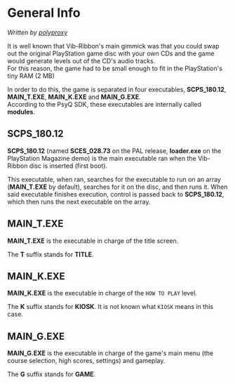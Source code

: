 # General Info
*Written by [polyproxy](https://github.com/polybiusproxy)*

It is well known that Vib-Ribbon's main gimmick was that you could swap out the original PlayStation game disc with your own CDs and the game would generate levels out of the CD's audio tracks.<br>
For this reason, the game had to be small enough to fit in the PlayStation's tiny RAM (2 MB)<br>

In order to do this, the game is separated in four executables, **SCPS_180.12**, **MAIN_T.EXE**, **MAIN_K.EXE** and **MAIN_G.EXE**.<br>
According to the PsyQ SDK, these executables are internally called **modules**.

## SCPS_180.12

**SCPS_180.12** (named **SCES_028.73** on the PAL release, **loader.exe** on the PlayStation Magazine demo) is the main executable ran when the Vib-Ribbon disc is inserted (first boot).

This executable, when ran, searches for the executable to run on an array (**MAIN_T.EXE** by default), searches for it on the disc, and then runs it. When said executable finishes execution, control is passed back to **SCPS_180.12**, which then runs the next executable on the array.

## MAIN_T.EXE

**MAIN_T.EXE** is the executable in charge of the title screen.

The **T** suffix stands for **TITLE**.

## MAIN_K.EXE

**MAIN_K.EXE** is the executable in charge of the `HOW TO PLAY` level.

The **K** suffix stands for **KIOSK**. It is not known what `KIOSK` means in this case.

## MAIN_G.EXE

**MAIN_G.EXE** is the executable in charge of the game's main menu (the course selection, high scores, settings) and gameplay.

The **G** suffix stands for **GAME**.
